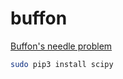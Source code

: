# buffon

[Buffon's needle problem](https://en.wikipedia.org/wiki/Buffon%27s_needle_problem)


```bash
sudo pip3 install scipy
```